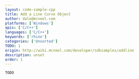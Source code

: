 ```yaml
---
layout: code-sample-cpp
title: Add a Line Curve Object
author: dale@mcneel.com
platforms: ['Windows']
apis: ['C/C++']
languages: ['C/C++']
keywords: ['rhino']
categories: ['Unsorted']
TODO: 1
origin: http://wiki.mcneel.com/developer/sdksamples/addline
description: unset
order: 1
---
```


```cpp
TODO
```
